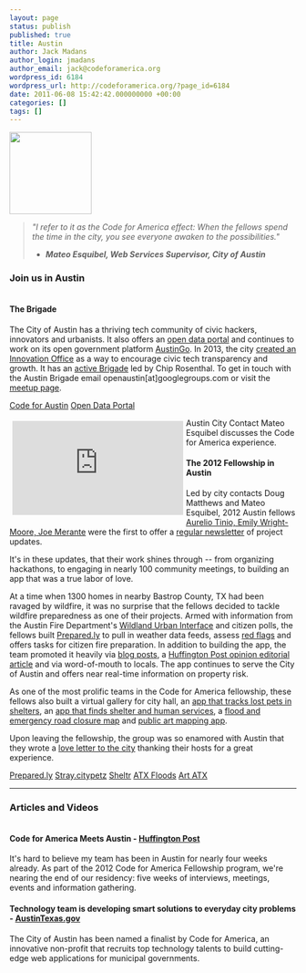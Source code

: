 ```yaml
---
layout: page
status: publish
published: true
title: Austin
author: Jack Madans
author_login: jmadans
author_email: jack@codeforamerica.org
wordpress_id: 6184
wordpress_url: http://codeforamerica.org/?page_id=6184
date: 2011-06-08 15:42:42.000000000 +00:00
categories: []
tags: []
---
```

<div class="text-and-picture">
<div class="picture"><img alt="" src="http://codeforamerica.org/wp-content/uploads/2011/06/Austinseal1-300x300.jpg" width="144" height="144" /></div>
<blockquote><em>"I refer to it as the Code for America effect: When the fellows spend the time in the city, you see everyone awaken to the possibilities."

- <strong>Mateo Esquibel, Web Services Supervisor, City of Austin</strong></em></blockquote>
</div>
<div class="clearfix"></div>
<h3>Join us in Austin</h3>
<div class="text-and-picture">
<div class="picture"><img alt="" src="http://www.codeforamerica.org/wp-content/uploads/2011/06/austin_brigade.png" /></div>
<h4>The Brigade</h4>
The City of Austin has a thriving tech community of civic hackers, innovators and urbanists. It also offers an <a href="https://data.austintexas.gov/">open data portal</a> and continues to work on its open government platform <a href="http://austintexas.gov/blog/where-were-and-road-ahead-part-3">AustinGo</a>. In 2013, the city <a href="http://www.codeforamerica.org/2012/09/17/austin-launches-innovation-office/">created an Innovation Office</a> as a way to encourage civic tech transparency and growth. It has an <a href="http://www.open-austin.org/calendar">active Brigade</a> led by Chip Rosenthal. To get in touch with the Austin Brigade email openaustin[at]googlegroups.com or visit the <a href="http://www.meetup.com/cfabrigade/Austin-TX/">meetup page</a>.
<p class="link-block"><a href="http://www.meetup.com/cfabrigade/Austin-TX/">Code for Austin</a>
<a href="https://data.austintexas.gov">Open Data Portal</a></p>

</div>
<div class="text-and-picture">
<div class="picture">

<iframe style="padding: 5px;" src="http://player.vimeo.com/video/53370440?title=0&amp;byline=0&amp;portrait=0" height="165" width="300" allowfullscreen="" frameborder="0" align="left"></iframe>
Austin City Contact Mateo Esquibel discusses the Code for America experience.

</div>
<h4>The 2012 Fellowship in Austin</h4>
Led by city contacts Doug Matthews and Mateo Esquibel, 2012 Austin fellows <a href="http://www.codeforamerica.org/2012-fellows/">Aurelio Tinio, Emily Wright-Moore, Joe Merante</a> were the first to offer a <a href="http://us4.campaign-archive2.com/home/?u=7eae25b3fcdc6e862a1a20456&amp;id=5fa034319d">regular newsletter</a> of project updates.

It's in these updates, that their work shines through -- from organizing hackathons, to engaging in nearly 100 community meetings, to building an app that was a true labor of love.

At a time when 1300 homes in nearby Bastrop County, TX had been ravaged by wildfire, it was no surprise that the fellows decided to tackle wildfire preparedness as one of their projects. Armed with information from the Austin Fire Department's <a href="http://wildlandfirersg.org/Learn/content.cfm?ItemNumber=646&amp;navItemNumber=505">Wildland Urban Interface</a> and citizen polls, the fellows built <a href="http://www.codeforamerica.org/?cfa_app=prepared-ly">Prepared.ly</a> to pull in weather data feeds, assess <a href="http://lafd.org/faq/46-fires-a-fire-prevention/340-red-flag-faqs">red flags</a> and offers tasks for citizen fire preparation. In addition to building the app, the team promoted it heavily via <a href="http://www.codeforamerica.org/2012/07/19/staying-prepared-with-prepared-ly/">blog posts</a>, a <a href="http://www.huffingtonpost.com/joe-merante/failing-to-plan-is-planni_b_1799737.html">Huffington Post opinion editorial article</a> and via word-of-mouth to locals. The app continues to serve the City of Austin and offers near real-time information on property risk.

As one of the most prolific teams in the Code for America fellowship, these fellows also built a virtual gallery for city hall, an <a href="http://stray.citypetz.com/">app that tracks lost pets in shelters</a>, an <a href="http://austin.sheltr.org/">app that finds shelter and human services</a>, a <a href="http://www.atxfloods.com/">flood and emergency road closure map</a> and <a href="http://www.artatx.com/">public art mapping app</a>.

Upon leaving the fellowship, the group was so enamored with Austin that they wrote a <a href="http://www.codeforamerica.org/2012/11/22/love-letter-to-austin/">love letter to the city</a> thanking their hosts for a great experience.
<p class="link-block"><a href="http://www.codeforamerica.org/?cfa_app=prepared-ly">Prepared.ly</a>
<a href="http://stray.citypetz.com/">Stray.citypetz</a>
<a href="http://austin.sheltr.org/">Sheltr</a>
<a href="http://www.atxfloods.com/">ATX Floods</a>
<a href="http://www.artatx.com/">Art ATX</a></p>

</div>

<hr />

<h3>Articles and Videos</h3>
<div class="picture-and-text">
<div class="picture"><a href="http://www.huffingtonpost.com/joe-merante/code-for-america-meets-au_b_1313854.html"><img alt="" src="http://www.codeforamerica.org/wp-content/uploads/2011/06/austin_huffpo.png"></a></div>
<h4>Code for America Meets Austin - <a href="http://www.huffingtonpost.com/joe-merante/code-for-america-meets-au_b_1313854.html">Huffington Post</a></h4>
It's hard to believe my team has been in Austin for nearly four weeks already. As part of the 2012 Code for America Fellowship program, we're nearing the end of our residency: five weeks of interviews, meetings, events and information gathering.

</div>
<div class="picture-and-text">
<div class="picture"><a href="http://austintexas.gov/event/austin-named-code-america-finalist"><img alt="" src="http://www.codeforamerica.org/wp-content/uploads/2011/06/austin_gov.png"/></a></div>
<h4>Technology team is developing smart solutions to everyday city problems - <a href="http://austintexas.gov/event/austin-named-code-america-finalist">AustinTexas.gov</a></h4>
The City of Austin has been named a finalist by Code for America, an innovative non-profit that recruits top technology talents to build cutting-edge web applications for municipal governments.

</div>
